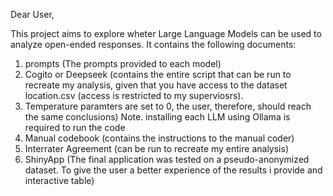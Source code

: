 Dear User, 

This project aims to explore wheter Large Language Models can be used to analyze open-ended responses.
It contains the following documents: 

1. prompts (The prompts provided to each model)
2. Cogito or Deepseek (contains the entire script that can be run to recreate my analysis, given that you have access to the dataset location.csv (access is restricted to my superviosrs).
3. Temperature paramters are set to 0, the user, therefore,
   should reach the same conclusions) Note. installing each LLM using Ollama is required to run the code
4. Manual codebook (contains the instructions to the manual coder)
5. Interrater Agreement (can be run to recreate my entire analysis)
6. ShinyApp (The final application was tested on a pseudo-anonymized dataset. To give the user a better experience of the results i provide and interactive table)
   
